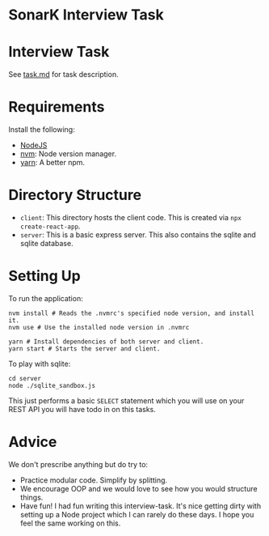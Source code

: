 SonarK Interview Task
=====================

# Interview Task
See [task.md](./task.md) for task description.

# Requirements
Install the following:
* [NodeJS](https://nodejs.org/en/download/)
* [nvm](https://github.com/nvm-sh/nvm): Node version manager.
* [yarn](https://classic.yarnpkg.com/en/docs/install/): A better npm.

# Directory Structure
* `client`: This directory hosts the client code. This is created via `npx create-react-app`.
* `server`: This is a basic express server. This also contains the sqlite and sqlite database.

# Setting Up
To run the application:
```shell script
nvm install # Reads the .nvmrc's specified node version, and install it.
nvm use # Use the installed node version in .nvmrc

yarn # Install dependencies of both server and client.
yarn start # Starts the server and client.
```

To play with sqlite:
```shell script
cd server
node ./sqlite_sandbox.js
```

This just performs a basic `SELECT` statement which you will
use on your REST API you will have todo in on this tasks.

# Advice
We don't prescribe anything but do try to:
* Practice modular code. Simplify by splitting.
* We encourage OOP and we would love to see how you would structure things.
* Have fun! I had fun writing this interview-task. It's nice getting dirty with
  setting up a Node project which I can rarely do these days. I hope you feel the
  same working on this.
